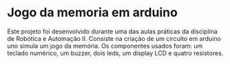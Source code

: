 # Jogo da memoria em arduino

Este projeto foi desenvolvido durante uma das aulas práticas da disciplina de Robótica e Automação II. 
Consiste na criação de um circuito em arduino uno simula um jogo da memória. Os componentes usados foram:
um teclado numérico, um buzzer, dois leds, um display LCD e quatro resistores.
